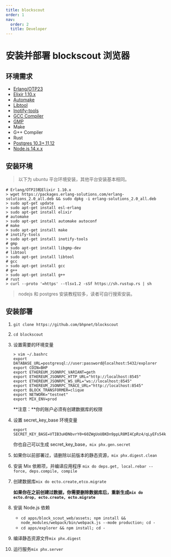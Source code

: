```yaml
---
title: blockscout
order: 1
nav:
  order: 2
  title: Developer
---
```


# 安装并部署 blockscout 浏览器

## 环境需求

- [Erlang/OTP23](https://github.com/erlang/otp)
- [Elixir 1.10.x](https://elixir-lang.org/)
- [Automake](https://www.gnu.org/software/automake/)
- [Libtool](https://www.gnu.org/software/libtool/)
- [Inotify-tools](https://github.com/inotify-tools/inotify-tools/wiki)
- [GCC Compiler](https://gcc.gnu.org/)
- [GMP](https://gmplib.org/)
- Make
- G++ Compiler
- Rust
- [Postgres 10.3+,11,12](https://www.postgresql.org/)
- [Node.js 14.x.x](https://nodejs.org/en/)

## 安装环境

> 以下为 ubuntu 平台环境安装，其他平台安装基本相同。

```shell
# Erlang/OTP23和Elixir 1.10.x
> wget https://packages.erlang-solutions.com/erlang-solutions_2.0_all.deb && sudo dpkg -i erlang-solutions_2.0_all.deb
> sudo apt-get update
> sudo apt-get install esl-erlang
> sudo apt-get install elixir
# automake
> sudo apt-get install automake autoconf
# make
> sudo apt-get install make
# inotify-tools
> sudo apt-get install inotify-tools
# gmp
> sudo apt-get install libgmp-dev
# libtool
> sudo apt-get install libtool
# gcc
> sudo apt-get install gcc
# g++
> sudo apt-get install g++
# rust
> curl --proto '=https' --tlsv1.2 -sSf https://sh.rustup.rs | sh
```

> nodejs 和 postgres 安装教程较多，读者可自行搜索安装。

## 安装部署

1.  `git clone https://github.com/bhpnet/blockscout`

2.  `cd blockscout`

3.  设置需要的环境变量

    ```shell
    > vim ~/.bashrc
    export DATABASE_URL=postgresql://user:password@localhost:5432/explorer
    export COIN=BHP
    export ETHEREUM_JSONRPC_VARIANT=geth
    export ETHEREUM_JSONRPC_HTTP_URL="http://localhost:8545"
    export ETHEREUM_JSONRPC_WS_URL="ws://localhost:8545"
    export ETHEREUM_JSONRPC_TRACE_URL="http://localhost:8545"
    export BLOCK_TRANSFORMER=clique
    export NETWORK="testnet"
    export MIX_ENV=prod
    ```

    **注意：**你的账户必须有创建数据库的权限

4.  设置 secret_key_base 环境变量

    ```shell
    export SECRET_KEY_BASE=VTIB3uHDNbvrY0+60ZWgUoUBKDn9ppLR8MI4CpRz4/qLyEFs54ktJfaNT6Z221No
    ```

    你也自己可以生成 secret_key_base，`mix phx.gen.secret`

5.  如果你以前部署过，请删除以前版本的静态资源，`mix phx.digest.clean`

6.  安装 Mix 依赖项，并编译应用程序 `mix do deps.get, local.rebar --force, deps.compile, compile`

7.  创建数据库`mix do ecto.create,etco.migrate`

    **如果你在之前创建过数据，你需要删除数据库后，重新生成`mix do ecto.drop, ecto.create, ecto.migrate`**

8.  安装 Node.js 依赖

    - `cd apps/block_scout_web/assets; npm install && node_modules/webpack/bin/webpack.js --mode production; cd -`
    - `cd apps/explorer && npm install; cd -`

9.  编译静态资源文件`mix phx.digest`

10. 运行服务`mix phx.server`
